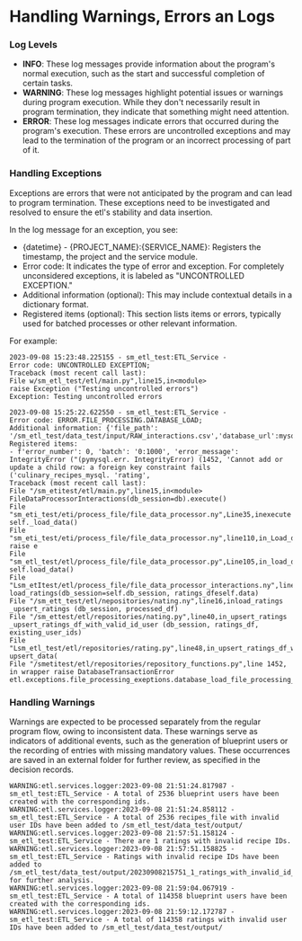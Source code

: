 # Handling Warnings, Errors an Logs

### Log Levels

- **INFO**: These log messages provide information about the program's normal execution, such as the start and successful completion of certain tasks.
- **WARNING**: These log messages highlight potential issues or warnings during program execution. While they don't necessarily result in program termination, they indicate that something might need attention.
- **ERROR**: These log messages indicate errors that occurred during the program's execution. These errors are uncontrolled exceptions and may lead to the termination of the program or an incorrect processing of part of it.

### Handling Exceptions

Exceptions are errors that were not anticipated by the program and can lead to program termination. These exceptions need to be investigated and resolved to ensure the etl's stability and data insertion.


In the log message for an exception, you see:
- {datetime} - {PROJECT_NAME}:{SERVICE_NAME}: Registers the timestamp, the project and the service module.
- Error code: It indicates the type of error and exception. For completely unconsidered exceptions, it is labeled as "UNCONTROLLED EXCEPTION."
- Additional information (optional): This may include contextual details in a dictionary format.
- Registered items (optional): This section lists items or errors, typically used for batched processes or other relevant information.

For example:
```
2023-09-08 15:23:48.225155 - sm_etl_test:ETL_Service - 
Error code: UNCONTROLLED EXCEPTION;
Traceback (most recent call last):
File w/sm_etl_test/etl/main.py",line15,in<module>
raise Exception ("Testing uncontrolled errors")
Exception: Testing uncontrolled errors
```

```
2023-09-08 15:25:22.622550 - sm_etl_test:ETL_Service - 
Error code: ERROR.FILE_PROCESSING.DATABASE_LOAD;
Additional information: {'file_path': '/sm_etl_test/data_test/input/RAW_interactions.csv','database_url':mysql+pymysql://master:***@localhost:3306/culinary_recipes_mysql};
Registered items:
- f'error_number': 0, 'batch': '0:1000', 'error_message': IntegrityError ("(pymysql.err. IntegrityError) (1452, 'Cannot add or update a child row: a foreign key constraint fails ('culinary_recipes_mysql. 'rating',
Traceback (most recent call last):
File "/sm_etitest/etl/main.py",line15,in<module>
FileDataProcessorInteractions(db_session=db).execute()
File "sm_eti_test/eti/process_file/file_data_processor.ny",Line35,inexecute self._load_data()
File "sm_eti_test/eti/process_file/file_data_processor.ny",line110,in_Load_data raise e
File "sm_etl_test/etl/process_file/file_data_processor.py",Line105,in_load_data self.load_data()
File "Lsm_etItest/etl/process_file/file_data_processor_interactions.ny",line37,inload_data load_ratings(db_session=self.db_session, ratings_dfeself.data)
File "/sm_ett_test/etl/nepositories/nating.ny",line16,inload_ratings _upsert_ratings (db_session, processed_df)
File "/sm_ettest/etl/repositories/nating.py",line40,in_upsert_ratings _upsert_ratings_df_with_valid_id_user (db_session, ratings_df, existing_user_ids)
File "Lsm_etl_test/etl/repositories/rating.py",line48,in_upsert_ratings_df_with_valid_id_user upsert_data(
File "/smetitest/etl/repositories/repository_functions.py",line 1452, in wrapper raise DatabaseTransactionError
etl.exceptions.file_processing_exeptions.database_load_file_processing_error.DatabaseTransactionError
```

### Handling Warnings
Warnings are expected to be processed separately from the regular program flow, owing to inconsistent data. These warnings serve as indicators of additional events, such as the generation of blueprint users or the recording of entries with missing mandatory values. These occurrences are saved in an external folder for further review, as specified in the decision records.

```
WARNING:etl.services.logger:2023-09-08 21:51:24.817987 - sm_etl_test:ETL_Service - A total of 2536 blueprint users have been created with the corresponding ids.
WARNING:etl.services.logger:2023-09-08 21:51:24.858112 - sm_etl_test:ETL_Service - A total of 2536 recipes_file with invalid user IDs have been added to /sm_etl_test/data_test/output/
WARNING:etl.services.logger:2023-09-08 21:57:51.158124 - sm_etl_test:ETL_Service - There are 1 ratings with invalid recipe IDs.
WARNING:etl.services.logger:2023-09-08 21:57:51.158825 - sm_etl_test:ETL_Service - Ratings with invalid recipe IDs have been added to /sm_etl_test/data_test/output/20230908215751_1_ratings_with_invalid_id_recipe.csv for further analysis.
WARNING:etl.services.logger:2023-09-08 21:59:04.067919 - sm_etl_test:ETL_Service - A total of 114358 blueprint users have been created with the corresponding ids.
WARNING:etl.services.logger:2023-09-08 21:59:12.172787 - sm_etl_test:ETL_Service - A total of 114358 ratings with invalid user IDs have been added to /sm_etl_test/data_test/output/
```


